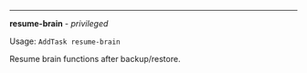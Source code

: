 ___

**resume-brain** - *privileged*

Usage: `AddTask resume-brain`

Resume brain functions after backup/restore.